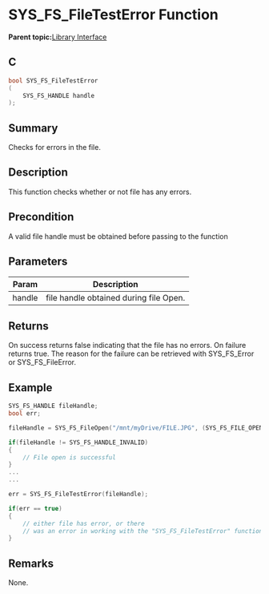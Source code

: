 # SYS\_FS\_FileTestError Function

**Parent topic:**[Library Interface](GUID-42556FDF-A632-49FE-8A5E-9303A926578C.md)

## C

```c
bool SYS_FS_FileTestError
(
    SYS_FS_HANDLE handle
);
```

## Summary

Checks for errors in the file.

## Description

This function checks whether or not file has any errors.

## Precondition

A valid file handle must be obtained before passing to the function

## Parameters

|Param|Description|
|-----|-----------|
|handle|file handle obtained during file Open.|

## Returns

On success returns false indicating that the file has no errors. On failure returns true. The reason for the failure can be retrieved with SYS\_FS\_Error or SYS\_FS\_FileError.

## Example

```c
SYS_FS_HANDLE fileHandle;
bool err;

fileHandle = SYS_FS_FileOpen("/mnt/myDrive/FILE.JPG", (SYS_FS_FILE_OPEN_READ));

if(fileHandle != SYS_FS_HANDLE_INVALID)
{
    // File open is successful
}
...
...

err = SYS_FS_FileTestError(fileHandle);

if(err == true)
{
    // either file has error, or there
    // was an error in working with the "SYS_FS_FileTestError" function
}

```

## Remarks

None.

